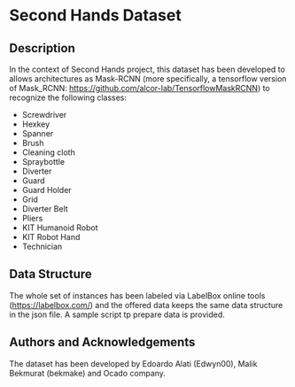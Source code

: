 # Second Hands Dataset

## Description

In the context of Second Hands project, this dataset has been developed to allows architectures as Mask-RCNN (more specifically, a tensorflow version of Mask_RCNN: https://github.com/alcor-lab/TensorflowMaskRCNN) to recognize the following classes:
- Screwdriver
- Hexkey
- Spanner
- Brush
- Cleaning cloth
- Spraybottle
- Diverter
- Guard
- Guard Holder
- Grid
- Diverter Belt
- Pliers
- KIT Humanoid Robot
- KIT Robot Hand
- Technician


## Data Structure

The whole set of instances has been labeled via LabelBox online tools (https://labelbox.com/) and the offered data keeps the same data structure in the json file.
A sample script tp prepare data is provided.

## Authors and Acknowledgements

The dataset has been developed by Edoardo Alati (Edwyn00), Malik Bekmurat (bekmake) and Ocado company.
